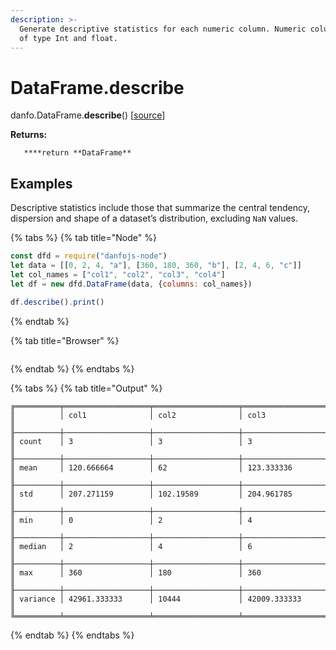 ```yaml
---
description: >-
  Generate descriptive statistics for each numeric column. Numeric columns are
  of type Int and float.
---
```


# DataFrame.describe

danfo.DataFrame.**describe**\(\) \[[source](https://github.com/opensource9ja/danfojs/blob/3398c2f540c16ac95599a05b6f2db4eff8a258c9/danfojs/src/core/frame.js#L821)\]

**Returns:**

       ****return **DataFrame**

## **Examples**

Descriptive statistics include those that summarize the central tendency, dispersion and shape of a dataset’s distribution, excluding `NaN` values.

{% tabs %}
{% tab title="Node" %}
```javascript
const dfd = require("danfojs-node")
let data = [[0, 2, 4, "a"], [360, 180, 360, "b"], [2, 4, 6, "c"]]
let col_names = ["col1", "col2", "col3", "col4"]
let df = new dfd.DataFrame(data, {columns: col_names})

df.describe().print()
```
{% endtab %}

{% tab title="Browser" %}
```

```
{% endtab %}
{% endtabs %}

{% tabs %}
{% tab title="Output" %}
```text
╔══════════╤═══════════════════╤═══════════════════╤═══════════════════╗
║          │ col1              │ col2              │ col3              ║
╟──────────┼───────────────────┼───────────────────┼───────────────────╢
║ count    │ 3                 │ 3                 │ 3                 ║
╟──────────┼───────────────────┼───────────────────┼───────────────────╢
║ mean     │ 120.666664        │ 62                │ 123.333336        ║
╟──────────┼───────────────────┼───────────────────┼───────────────────╢
║ std      │ 207.271159        │ 102.19589         │ 204.961785        ║
╟──────────┼───────────────────┼───────────────────┼───────────────────╢
║ min      │ 0                 │ 2                 │ 4                 ║
╟──────────┼───────────────────┼───────────────────┼───────────────────╢
║ median   │ 2                 │ 4                 │ 6                 ║
╟──────────┼───────────────────┼───────────────────┼───────────────────╢
║ max      │ 360               │ 180               │ 360               ║
╟──────────┼───────────────────┼───────────────────┼───────────────────╢
║ variance │ 42961.333333      │ 10444             │ 42009.333333      ║
╚══════════╧═══════════════════╧═══════════════════╧═══════════════════╝
```
{% endtab %}
{% endtabs %}
